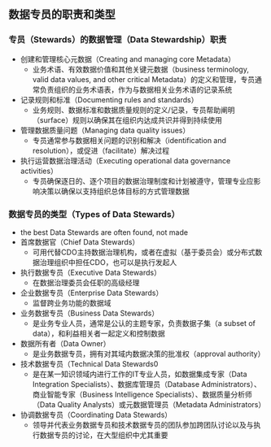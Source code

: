 ## **数据专员的职责和类型**

### 专员（Stewards）的数据管理（Data Stewardship）职责

- 创建和管理核心元数据（Creating and managing core Metadata）
  - 业务术语、有效数据价值和其他关键元数据（business terminology, valid data values, and other critical Metadata）的定义和管理，专员通常负责组织的业务术语表，作为与数据相关业务术语的记录系统
- 记录规则和标准（Documenting rules and standards）
  - 业务规则、数据标准和数据质量规则的定义/记录，专员帮助阐明（surface）规则以确保其在组织内达成共识并得到持续使用
- 管理数据质量问题（Managing data quality issues）
  - 专员通常参与数据相关问题的识别和解决（identification and resolution），或促进（facilitate）解决过程
- 执行运营数据治理活动（Executing operational data governance activities）
  - 专员确保逐日的、逐个项目的数据治理制度和计划被遵守，管理专业应影响决策以确保以支持组织总体目标的方式管理数据

### 数据专员的类型（Types of Data Stewards）

- the best Data Stewards are often found, not made
- 首席数据官（Chief Data Stewards）
  - 可用代替CDO主持数据治理机构，或者在虚拟（基于委员会）或分布式数据治理组织中担任CDO，也可以是执行发起人
- 执行数据专员（Executive Data Stewards）
  - 在数据治理委员会任职的高级经理
- 企业数据专员（Enterprise Data Stewards）
  - 监督跨业务功能的数据域
- 业务数据专员（Business Data Stewards）
  - 是业务专业人员，通常是公认的主题专家，负责数据子集（a subset of data），和利益相关者一起定义和控制数据
- 数据所有者（Data Owner）
  - 是业务数据专员，拥有对其域内数据决策的批准权（approval authority）
- 技术数据专员（Technical Data Stewards0
  - 是在某一知识领域内进行工作的IT专业人员，如数据集成专家（Data Integration Specialists）、数据库管理员（Database Administrators）、商业智能专家（Business Intelligence Specialists）、数据质量分析师（Data Quality Analysts）或元数据管理员（Metadata Administrators）
- 协调数据专员（Coordinating Data Stewards）
  - 领导并代表业务数据专员和技术数据专员的团队参加跨团队讨论以及与执行数据专员的讨论，在大型组织中尤其重要